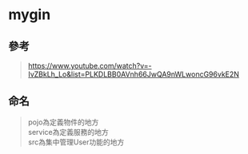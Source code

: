 # mygin
## 參考
> https://www.youtube.com/watch?v=-IvZBkLh_Lo&list=PLKDLBB0AVnh66JwQA9nWLwoncG96vkE2N

## 命名
>   pojo為定義物件的地方  
service為定義服務的地方  
src為集中管理User功能的地方